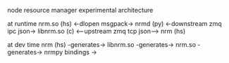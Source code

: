 node resource manager experimental architecture

at runtime
nrm.so (hs) <-dlopen msgpack-> nrmd (py) <-downstream zmq ipc json-> libnrm.so (c)
                                         <--upstream zmq tcp json--> nrm (hs)

at dev time
nrm (hs) -generates-> libnrm.so
         -generates-> nrm.so
         -generates-> nrmpy bindings ->
